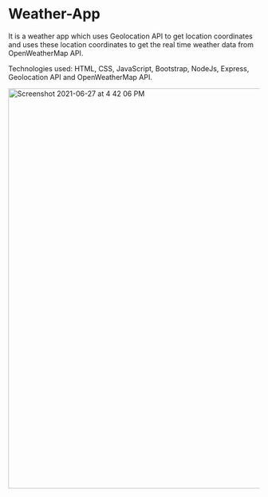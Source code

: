 # Weather-App
It is a weather app which uses Geolocation API to get location coordinates and uses these location coordinates to get the real time weather data from OpenWeatherMap API.

Technologies used: HTML, CSS, JavaScript, Bootstrap, NodeJs, Express, Geolocation API and OpenWeatherMap API.


<img width="800" alt="Screenshot 2021-06-27 at 4 42 06 PM" src="https://user-images.githubusercontent.com/52441813/123542416-29ee0480-d767-11eb-99a4-3ac85ac2ed9d.png">




